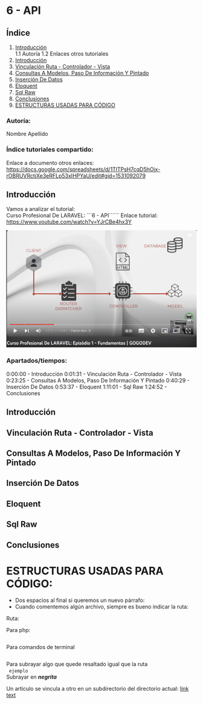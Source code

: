 #  6 - API
## Índice
1. [Introducción](#introducción)  
    1.1 Autoría
    1.2 Enlaces otros tutoriales
2. [Introducción](#Introduccion)
3. [Vinculación Ruta - Controlador - Vista](#Vinculación-Ruta-Controlador-Vista)
4. [Consultas A Modelos, Paso De Información Y Pintado](#Consultas-A-Modelos,-Paso-De-Información-Y-Pintado)
5. [Inserción De Datos](#Inserción-De-Datos)
6. [Eloquent](#Eloquent)
7. [Sql Raw](#Sql-Raw)
8. [Conclusiones](#conclusiones)  
9. [ESTRUCTURAS USADAS PARA CÓDIGO](#ESTRUCTURAS-USADAS-PARA-CÓDIGO) 

### Autoría:
Nombre Apellido

### Índice tutoriales compartido:
Enlace a documento otros enlaces: https://docs.google.com/spreadsheets/d/1TlTPsH7cqD5hOjx-rOBRUVRctjXe3eRFLp53xIHPYaU/edit#gid=1531092079

## Introducción
Vamos a analizar el tutorial:  
Curso Profesional De LARAVEL: ```6 - API``````
Enlace tutorial: https://www.youtube.com/watch?v=YJrCBe4hx3Y

![Esquema](image/1.png)

### Apartados/tiempos:
0:00:00 - Introducción
0:01:31 - Vinculación Ruta - Controlador - Vista
0:23:25 - Consultas A Modelos, Paso De Información Y Pintado
0:40:29 - Inserción De Datos
0:53:37 - Eloquent
1:11:01 - Sql Raw
1:24:52 - Conclusiones



## Introducción
## Vinculación Ruta - Controlador - Vista
## Consultas A Modelos, Paso De Información Y Pintado
## Inserción De Datos
## Eloquent
## Sql Raw
## Conclusiones

# ESTRUCTURAS USADAS PARA CÓDIGO:
* Dos espacios al final si queremos un nuevo párrafo:
* Cuando comentemos algún archivo, siempre es bueno indicar la ruta:    

Ruta: ```    ``` 

Para php:
```php 

``` 
Para comandos de terminal
```sh 

``` 
Para subrayar algo que quede resaltado igual que la ruta  
```  ejemplo  ```  
Subrayar en ***negrita***

Un artículo se vincula a otro en un subdirectorio del directorio actual:
[link text](directory/article-name.md)